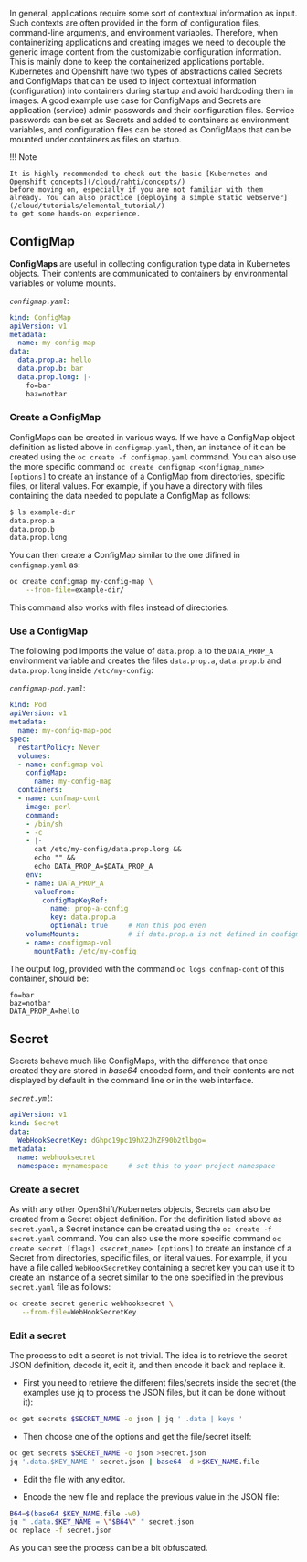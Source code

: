 
In general, applications require some sort of contextual information as input. 
Such contexts are often provided in the form of configuration files, command-line 
arguments, and environment variables. Therefore, when containerizing applications 
and creating images we need to decouple the generic image content from the 
customizable configuration information. This is mainly done to keep the 
containerized applications portable. Kubernetes and Openshift have two types 
of abstractions called Secrets and ConfigMaps that can be used to inject 
contextual information (configuration) into containers during startup and 
avoid hardcoding them in images. A good example use case for ConfigMaps and 
Secrets are application (service) admin passwords and their configuration files. 
Service passwords can be set as Secrets and added to containers as environment 
variables, and configuration files can be stored as ConfigMaps that can be 
mounted under containers as files on startup.

!!! Note

    It is highly recommended to check out the basic [Kubernetes and Openshift concepts](/cloud/rahti/concepts/) 
    before moving on, especially if you are not familiar with them already. You can also practice [deploying a simple static webserver](/cloud/tutorials/elemental_tutorial/) 
    to get some hands-on experience. 

## ConfigMap

**ConfigMaps** are useful in collecting configuration type data in Kubernetes
objects. Their contents are communicated to containers by environmental
variables or volume mounts.

*`configmap.yaml`*:

```yaml
kind: ConfigMap
apiVersion: v1
metadata:
  name: my-config-map
data:
  data.prop.a: hello
  data.prop.b: bar
  data.prop.long: |-
    fo=bar
    baz=notbar
```

### Create a ConfigMap

ConfigMaps can be created in various ways. If we have a ConfigMap object definition 
as listed above in `configmap.yaml`, then, an instance of it can be created using 
the `oc create -f configmap.yaml` command. You can also use the more specific 
command `oc create configmap <configmap_name> [options]` to create an instance 
of a ConfigMap from directories, specific files, or literal values. 
For example, if you have a directory with files containing the data needed to 
populate a ConfigMap as follows: 


```sh
$ ls example-dir
data.prop.a
data.prop.b
data.prop.long
```

You can then create a ConfigMap similar to the one difined in `configmap.yaml` as: 

```sh
oc create configmap my-config-map \
    --from-file=example-dir/
```

This command also works with files instead of directories. 


### Use a ConfigMap

The following pod imports the value of `data.prop.a` to the `DATA_PROP_A`
environment variable and creates the files `data.prop.a`, `data.prop.b` and
`data.prop.long` inside `/etc/my-config`:

*`configmap-pod.yaml`*:

```yaml
kind: Pod
apiVersion: v1
metadata:
  name: my-config-map-pod
spec:
  restartPolicy: Never
  volumes:
  - name: configmap-vol
    configMap:
      name: my-config-map
  containers:
  - name: confmap-cont
    image: perl
    command:
    - /bin/sh
    - -c
    - |-
      cat /etc/my-config/data.prop.long &&
      echo "" &&
      echo DATA_PROP_A=$DATA_PROP_A
    env:
    - name: DATA_PROP_A
      valueFrom:
        configMapKeyRef:
          name: prop-a-config
          key: data.prop.a
          optional: true     # Run this pod even
    volumeMounts:            # if data.prop.a is not defined in configmap
    - name: configmap-vol
      mountPath: /etc/my-config
```

The output log, provided with the command `oc logs confmap-cont` of this container,
should be:

```
fo=bar
baz=notbar
DATA_PROP_A=hello
```

## Secret

Secrets behave much like ConfigMaps, with the difference that once created they are stored in _base64_ encoded form, and their contents are not displayed by default in the command line or in the web interface.

*`secret.yml`*:

```yaml
apiVersion: v1
kind: Secret
data:
  WebHookSecretKey: dGhpc19pc19hX2JhZF90b2tlbgo=
metadata:
  name: webhooksecret
  namespace: mynamespace     # set this to your project namespace
```

### Create a secret

As with any other OpenShift/Kubernetes objects, Secrets can also be created from a Secret object definition. 
For the definition listed above as `secret.yaml`, a Secret instance can be created using 
the `oc create -f secret.yaml` command. You can also use the more specific command `oc create secret [flags] <secret_name> [options]` 
to create an instance of a Secret from directories, specific files, or literal values. 
For example, if you have a file  called `WebHookSecretKey` containing a secret key  you can 
use it to create an instance of a secret similar to the one specified in the previous `secret.yaml` file 
as follows: 

```sh
oc create secret generic webhooksecret \
   --from-file=WebHookSecretKey
```

### Edit a secret

The process to edit a secret is not trivial. The idea is to retrieve the secret JSON definition, decode it, edit it, and then encode it back and replace it.

* First you need to retrieve the different files/secrets inside the secret (the examples use jq to process the JSON files, but it can be done without it):

```sh
oc get secrets $SECRET_NAME -o json | jq ' .data | keys '
```

* Then choose one of the options and get the file/secret itself:

```sh
oc get secrets $SECRET_NAME -o json >secret.json
jq '.data.$KEY_NAME ' secret.json | base64 -d >$KEY_NAME.file
```

* Edit the file with any editor.

* Encode the new file and replace the previous value in the JSON file:

```sh
B64=$(base64 $KEY_NAME.file -w0)
jq " .data.$KEY_NAME = \"$B64\" " secret.json
oc replace -f secret.json
```

As you can see the process can be a bit obfuscated.

